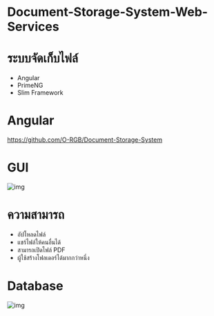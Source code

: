 # Document-Storage-System-Web-Services

# ระบบจัดเก็บไฟล์
- Angular
- PrimeNG
- Slim Framework

# Angular
https://github.com/O-RGB/Document-Storage-System

# GUI
![img](https://i.imgur.com/aWuww9n.png)

# ความสามารถ
- อัปโหลดไฟล์
- แชร์ไฟล์ให้คนอื่นได้
- สามารถเปิดไฟล์ PDF
- ผู้ใช้สร้างโฟลเดอร์ได้มากกว่าหนึ่ง 

# Database
![img](https://i.imgur.com/U9oUAlD.png)
